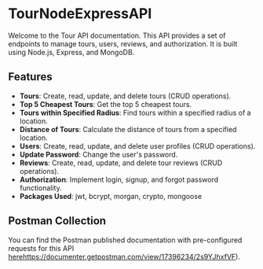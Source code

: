 # TourNodeExpressAPI
Welcome to the Tour API documentation. This API provides a set of endpoints to manage tours, users, reviews, and authorization. It is built using Node.js, Express, and MongoDB.

## Features
- **Tours**: Create, read, update, and delete tours (CRUD operations).
- **Top 5 Cheapest Tours**: Get the top 5 cheapest tours.
- **Tours within Specified Radius**: Find tours within a specified radius of a location.
- **Distance of Tours**: Calculate the distance of tours from a specified location.
- **Users**: Create, read, update, and delete user profiles (CRUD operations).
- **Update Password**: Change the user's password.
- **Reviews**: Create, read, update, and delete tour reviews (CRUD operations).
- **Authorization**: Implement login, signup, and forgot password functionality.
- **Packages Used**: jwt, bcrypt, morgan, crypto, mongoose

## Postman Collection
You can find the Postman published documentation with pre-configured requests for this API [here](https://documenter.getpostman.com/view/17396234/2s9YJhxfVF)https://documenter.getpostman.com/view/17396234/2s9YJhxfVF).
